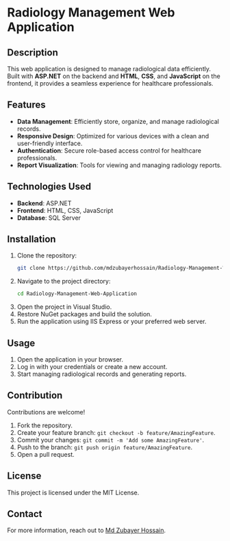 # Radiology Management Web Application  

## Description  
This web application is designed to manage radiological data efficiently. Built with **ASP.NET** on the backend and **HTML**, **CSS**, and **JavaScript** on the frontend, it provides a seamless experience for healthcare professionals.

## Features  
- **Data Management**: Efficiently store, organize, and manage radiological records.  
- **Responsive Design**: Optimized for various devices with a clean and user-friendly interface.  
- **Authentication**: Secure role-based access control for healthcare professionals.  
- **Report Visualization**: Tools for viewing and managing radiology reports.  

## Technologies Used  
- **Backend**: ASP.NET  
- **Frontend**: HTML, CSS, JavaScript  
- **Database**: SQL Server  

## Installation  
1. Clone the repository:  
   ```bash
   git clone https://github.com/mdzubayerhossain/Radiology-Management-Web-Application.git
   ```  
2. Navigate to the project directory:  
   ```bash
   cd Radiology-Management-Web-Application
   ```  
3. Open the project in Visual Studio.  
4. Restore NuGet packages and build the solution.  
5. Run the application using IIS Express or your preferred web server.  

## Usage  
1. Open the application in your browser.  
2. Log in with your credentials or create a new account.  
3. Start managing radiological records and generating reports.  

## Contribution  
Contributions are welcome!  
1. Fork the repository.  
2. Create your feature branch: `git checkout -b feature/AmazingFeature`.  
3. Commit your changes: `git commit -m 'Add some AmazingFeature'`.  
4. Push to the branch: `git push origin feature/AmazingFeature`.  
5. Open a pull request.  

## License  
This project is licensed under the MIT License.  

## Contact  
For more information, reach out to [Md Zubayer Hossain](https://github.com/mdzubayerhossain).  
